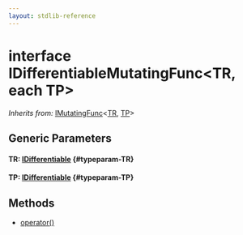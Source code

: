 ```yaml
---
layout: stdlib-reference
---
```


# interface IDifferentiableMutatingFunc\<TR, each TP\>

*Inherits from:* [IMutatingFunc](/stdlib-reference/interfaces/imutatingfunc-019/index)\<[TR](/stdlib-reference/interfaces/imutatingfunc-019/index#typeparam-TR), [TP](/stdlib-reference/interfaces/imutatingfunc-019/index#typeparam-TP)\>

## Generic Parameters

#### TR: [IDifferentiable](/stdlib-reference/interfaces/idifferentiable-01/index) {#typeparam-TR}
#### TP: [IDifferentiable](/stdlib-reference/interfaces/idifferentiable-01/index) {#typeparam-TP}

## Methods

* [operator\(\)](/stdlib-reference/interfaces/idifferentiablemutatingfunc-01fn/operatorx28x29)

